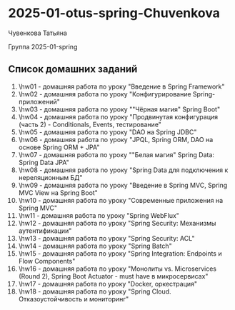 # 2025-01-otus-spring-Chuvenkova

Чувенкова Татьяна

Группа 2025-01-spring

## Список домашних заданий
1. \hw01 - домашняя работа по уроку "Введение в Spring Framework"
2. \hw02 - домашняя работа по уроку "Конфигурирование Spring-приложений"
3. \hw03 - домашняя работа по уроку ""Чёрная магия" Spring Boot"
4. \hw04 - домашняя работа по уроку "Продвинутая конфигурация (часть 2) - Conditionals, Events, тестирование"
5. \hw05 - домашняя работа по уроку "DAO на Spring JDBC" 
6. \hw06 - домашняя работа по уроку "JPQL, Spring ORM, DAO на основе Spring ORM + JPA" 
7. \hw07 - домашняя работа по уроку ""Белая магия" Spring Data: Spring Data JPA" 
8. \hw08 - домашняя работа по уроку "Spring Data для подключения к нереляционным БД"
9. \hw09 - домашняя работа по уроку "Введение в Spring MVC, Spring MVC View на Spring Boot"
10. \hw10 - домашняя работа по уроку "Современные приложения на Spring MVC"
11. \hw11 - домашняя работа по уроку "Spring WebFlux"
12. \hw12 - домашняя работа по уроку "Spring Security: Механизмы аутентификации"
13. \hw13 - домашняя работа по уроку "Spring Security: ACL"
14. \hw14 - домашняя работа по уроку "Spring Batch"
15. \hw15 - домашняя работа по уроку "Spring Integration: Endpoints и Flow Components"
16. \hw16 - домашняя работа по уроку "Монолиты vs. Microservices (Round 2), Spring Boot Actuator - must have в микросервисах"
17. \hw17 - домашняя работа по уроку "Docker, оркестрация"
18. \hw18 - домашняя работа по уроку "Spring Cloud. Отказоустойчивость и мониторинг"
